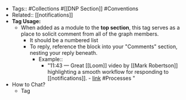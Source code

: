 - Tags:: #Collections #[[DNP Section]] #Conventions
- Related:: [[notifications]]
- **Tag Usage:**
    - When added as a module to the **top section**, this tag serves as a place to solicit comment from all of the graph members. 
        - It should be a numbered list 
        - To reply, reference the block into your "Comments" section, nesting your reply beneath.
            - Example::
                - "11:43 — Great [[Loom]] video by [[Mark Robertson]] highlighting a smooth workflow for responding to [[notifications]]. - [link](https://www.loom.com/share/7f019eeb4a55408f8eddd28a6a6851c4) #Processes "
- How to Chat?
    - Tag 
